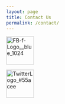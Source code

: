 ```yaml
---
layout: page
title: Contact Us
permalink: /contact/
---
```


<a data-flickr-embed="true"  href="https://www.flickr.com/photos/crimsonrhoads/27016148640/in/datetaken/" title="FB-f-Logo__blue_1024"><img src="https://c1.staticflickr.com/8/7355/27016148640_1a9bcb3368_s.jpg" width="75" height="75" alt="FB-f-Logo__blue_1024"></a><script async src="//embedr.flickr.com/assets/client-code.js" charset="utf-8"></script>

<a data-flickr-embed="true"  href="https://www.flickr.com/photos/crimsonrhoads/27291236555/in/datetaken/" title="TwitterLogo_#55acee"><img src="https://c4.staticflickr.com/8/7333/27291236555_8836a3ce5b_s.jpg" width="75" height="75" alt="TwitterLogo_#55acee"></a><script async src="//embedr.flickr.com/assets/client-code.js" charset="utf-8"></script>
